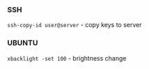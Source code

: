 ### SSH

`ssh-copy-id user@server` - copy keys to server

### UBUNTU

`xbacklight -set 100` - brightness change


